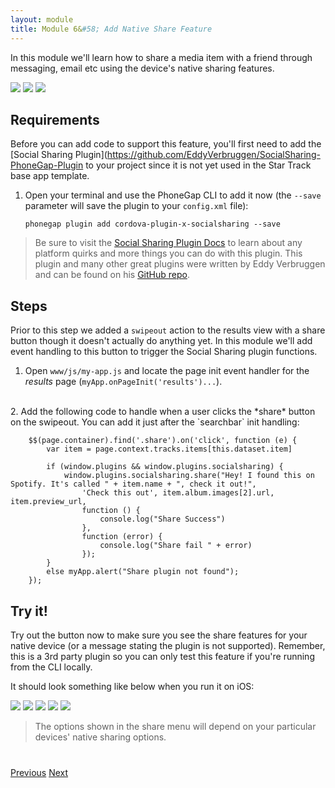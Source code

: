 ```yaml
---
layout: module
title: Module 6&#58; Add Native Share Feature
---
```

In this module we'll learn how to share a media item with a friend through messaging, email etc using the device's native sharing features.

<img class="screenshot-sm" src="images/share0.png"/>
<img class="screenshot-sm" src="images/share-ios.png"/>
<img class="screenshot-sm" src="images/android-share.png"/>

## Requirements
Before you can add code to support this feature, you'll first need to add the [Social Sharing Plugin](https://github.com/EddyVerbruggen/SocialSharing-PhoneGap-Plugin
to your project since it is not yet used in the Star Track base app template. 

1. Open your terminal and use the PhoneGap CLI to add it now (the `--save` parameter will save the plugin to your `config.xml` file): 

       phonegap plugin add cordova-plugin-x-socialsharing --save

>Be sure to visit the [Social Sharing Plugin Docs](https://github.com/apache/cordova-plugin-network-information) 
to learn about any platform quirks and more things you can do with this plugin. This plugin and many other 
great plugins were written by Eddy Verbruggen and can be found on his [GitHub repo](https://github.com/EddyVerbruggen).  


## Steps
Prior to this step we added a `swipeout` action to the results view with a share button though it doesn't actually do anything yet. 
In this module we'll add event handling to this button to trigger the Social Sharing plugin functions. 

1. Open `www/js/my-app.js` and locate the page init event handler for the *results* page (`myApp.onPageInit('results')...`).
<br>
2. Add the following code to handle when a user clicks the *share* button on the swipeout. You can add it just after the  `searchbar` init handling:

        $$(page.container).find('.share').on('click', function (e) {
            var item = page.context.tracks.items[this.dataset.item]

            if (window.plugins && window.plugins.socialsharing) {
                window.plugins.socialsharing.share("Hey! I found this on Spotify. It's called " + item.name + ", check it out!",
                    'Check this out', item.album.images[2].url, item.preview_url,
                    function () {
                        console.log("Share Success")
                    },
                    function (error) {
                        console.log("Share fail " + error)
                    });
            }
            else myApp.alert("Share plugin not found");
        });

## Try it! 
Try out the button now to make sure you see the share features for your native device (or a message stating the plugin is 
not supported). Remember, this is a 3rd party plugin so you can only test this feature if you're running from the CLI locally.

  It should look something like below when you run it on iOS:

  <img class="screenshot-sm" src="images/swipeout-ios.png"/>
  <img class="screenshot-sm" src="images/share0.png"/>  
  <img class="screenshot-sm" src="images/ios-share.png"/>
  <img class="screenshot-sm" src="images/android-swipeout.png"/>
  <img class="screenshot-sm" src="images/android-share.png"/>
  
  >The options shown in the share menu will depend on your particular devices' native sharing options.


<div class="row" style="margin-top:40px;">
 <div class="col-sm-12">
 <a href="lesson5.html" class="btn btn-default"><i class="glyphicon glyphicon-chevron-left"></i> Previous</a>
 <a href="lesson7.html" class="btn btn-default pull-right">Next <i class="glyphicon glyphicon-chevron-right"></i></a>
 </div>
</div>
